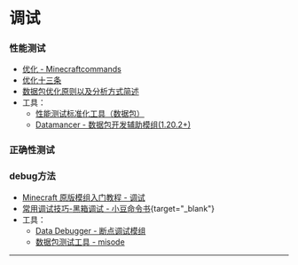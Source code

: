# 调试
<ColorLine :height="4"/>

### 性能测试
- [优化 - Minecraftcommands](https://minecraftcommands.github.io/wiki/optimising)
- [优化十三条](/index/附录4.md/#优化十三条)
- [数据包优化原则以及分析方式简述](/feature/archive/202504/3/content.md)
- 工具：
  - [性能测试标准化工具（数据包）](https://github.com/xiaodou8593/perf_1.0)
  - [Datamancer - 数据包开发辅助模组(1.20.2+)](https://modrinth.com/mod/datamancer) 
### 正确性测试
### debug方法
- [Minecraft 原版模组入门教程 - 调试](https://zhangshenxing.github.io/VanillaModTutorial/#%E8%B0%83%E8%AF%95)
- [常用调试技巧-黑箱调试 - 小豆命令书](https://xdcmd.vari.fun/chapter2-%E5%B8%B8%E7%94%A8%E8%B0%83%E8%AF%95%E6%8A%80%E5%B7%A7/1.%E6%B5%8B%E8%AF%95%E6%96%B9%E6%B3%95/1.%E9%BB%91%E7%AE%B1%E6%B5%8B%E8%AF%95.html){target="_blank"}
- 工具：
  - [Data Debugger - 断点调试模组](https://github.com/Alumopper/Datapack-Debugger)
  - [数据包测试工具 - misode](https://github.com/misode/packtest)

---
<script setup>
import { useData } from 'vitepress'
import ColorLine from '/.vitepress/vue/ColorLine.vue'
const { isDark } = useData()
</script>

<ClientOnly>
  <GiscusComment
    repo="CR-019/datapack-index"
    repoId="R_kgDONRhuqw"
    category="闲聊 Chats"
    categoryId="DIC_kwDONRhuq84CkchW"
    mapping="number"
    term="10"
    :strict="false"
    :reactionsEnabled="true"
    emitMetadata="0"
    inputPosition="top"
    :theme="isDark ? 'dark' : 'light'"
    lang="zh-CN"
    loading="lazy"
    class="giscus-wrapper"
  />
</ClientOnly>

<style>
.giscus-wrapper {
  margin: 3rem auto;
  max-width: 800px;
  padding-top: 2rem;
  border-top: 1px solid var(--vp-c-divider);
}
</style>